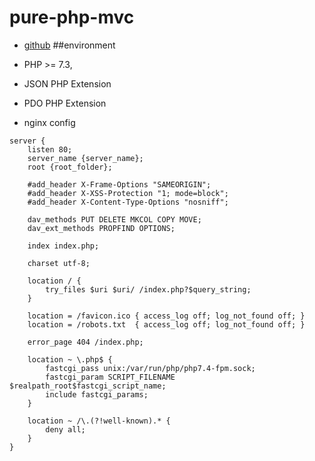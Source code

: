 # pure-php-mvc
- [github](https://github.com/GwangJunChoi/pure-php-mvc)
##environment
- PHP >= 7.3,
- JSON PHP Extension
- PDO PHP Extension

- nginx config
```
server {
    listen 80;
    server_name {server_name};
    root {root_folder};

    #add_header X-Frame-Options "SAMEORIGIN";
    #add_header X-XSS-Protection "1; mode=block";
    #add_header X-Content-Type-Options "nosniff";

    dav_methods PUT DELETE MKCOL COPY MOVE;
    dav_ext_methods PROPFIND OPTIONS;

    index index.php;

    charset utf-8;

    location / {
        try_files $uri $uri/ /index.php?$query_string;
    }

    location = /favicon.ico { access_log off; log_not_found off; }
    location = /robots.txt  { access_log off; log_not_found off; }

    error_page 404 /index.php;

    location ~ \.php$ {
        fastcgi_pass unix:/var/run/php/php7.4-fpm.sock;
        fastcgi_param SCRIPT_FILENAME $realpath_root$fastcgi_script_name;
        include fastcgi_params;
    }

    location ~ /\.(?!well-known).* {
        deny all;
    }
}
```